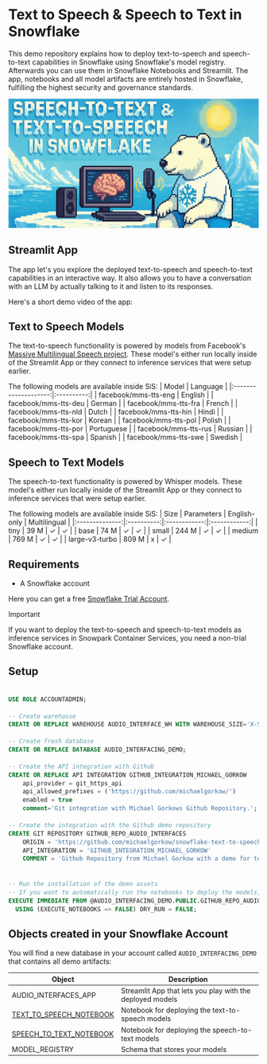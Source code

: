 # Text to Speech & Speech to Text in Snowflake
This demo repository explains how to deploy text-to-speech and speech-to-text capabilities in Snowflake using Snowflake's model registry.
Afterwards you can use them in Snowflake Notebooks and Streamlit.
The app, notebooks and all model artifacts are entirely hosted in Snowflake, fulfilling the highest security and governance standards.

![Cortex Agents](resources/header.jpg)

## Streamlit App
The app let's you explore the deployed text-to-speech and speech-to-text capabilities in an interactive way.
It also allows you to have a conversation with an LLM by actually talking to it and listen to its responses.

Here's a short demo video of the app:  
<DEMO VIDEO>

## Text to Speech Models
The text-to-speech functionality is powered by models from Facebook's [Massive Multilingual Speech project](https://research.facebook.com/publications/scaling-speech-technology-to-1000-languages/).
These model's either run locally inside of the Streamlit App or they connect to inference services that were setup earlier.

The following models are available inside SiS:
| Model | Language |
|:--------------------:|:----------:|
| facebook/mms-tts-eng | English    |
| facebook/mms-tts-deu | German     |
| facebook/mms-tts-fra | French     |
| facebook/mms-tts-nld | Dutch      |
| facebook/mms-tts-hin | Hindi      |
| facebook/mms-tts-kor | Korean     |
| facebook/mms-tts-pol | Polish     |
| facebook/mms-tts-por | Portuguese |
| facebook/mms-tts-rus | Russian    |
| facebook/mms-tts-spa | Spanish    |
| facebook/mms-tts-swe | Swedish    |

## Speech to Text Models
The speech-to-text functionality is powered by Whisper models.
These model's either run locally inside of the Streamlit App or they connect to inference services that were setup earlier.

The following models are available inside SiS:
| Size           | Parameters | English-only | Multilingual |
|:--------------:|:----------:|:------------:|:------------:|
| tiny           | 39 M       | ✓            | ✓            |
| base           | 74 M       | ✓            | ✓            |
| small          | 244 M      | ✓            | ✓            |
| medium         | 769 M      | ✓            | ✓            |
| large-v3-turbo | 809 M      | x            | ✓            |

## Requirements
* A Snowflake account  

Here you can get a free [Snowflake Trial Account](https://signup.snowflake.com/).

> [!IMPORTANT]
> If you want to deploy the text-to-speech and speech-to-text models as inference services in Snowpark Container Services, you need a non-trial Snowflake account.

## Setup
```sql

USE ROLE ACCOUNTADMIN;

-- Create warehouse
CREATE OR REPLACE WAREHOUSE AUDIO_INTERFACE_WH WITH WAREHOUSE_SIZE='X-SMALL';

-- Create fresh database
CREATE OR REPLACE DATABASE AUDIO_INTERFACING_DEMO;

-- Create the API integration with Github
CREATE OR REPLACE API INTEGRATION GITHUB_INTEGRATION_MICHAEL_GORKOW
    api_provider = git_https_api
    api_allowed_prefixes = ('https://github.com/michaelgorkow/')
    enabled = true
    comment='Git integration with Michael Gorkows Github Repository.';

-- Create the integration with the Github demo repository
CREATE GIT REPOSITORY GITHUB_REPO_AUDIO_INTERFACES
	ORIGIN = 'https://github.com/michaelgorkow/snowflake-text-to-speech-and-speech-to-text' 
	API_INTEGRATION = 'GITHUB_INTEGRATION_MICHAEL_GORKOW' 
	COMMENT = 'Github Repository from Michael Gorkow with a demo for text-to-speech and speech-to-text';


-- Run the installation of the demo assets
-- If you want to automatically run the notebooks to deploy the models, set EXECUTE_NOTEBOOKS => TRUE
EXECUTE IMMEDIATE FROM @AUDIO_INTERFACING_DEMO.PUBLIC.GITHUB_REPO_AUDIO_INTERFACES/branches/main/setup.sql
  USING (EXECUTE_NOTEBOOKS => FALSE) DRY_RUN = FALSE;
```

## Objects created in your Snowflake Account
You will find a new database in your account called `AUDIO_INTERFACING_DEMO` that contains all demo artifacts:
 
| Object                          | Description                                                |
|----------------------------------|------------------------------------------------------------|
| AUDIO_INTERFACES_APP         | Streamlit App that lets you play with the deployed models  |
| [TEXT_TO_SPEECH_NOTEBOOK](notebooks/TEXT_TO_SPEECH_NOTEBOOK.ipynb)      | Notebook for deploying the text-to-speech models           |
| [SPEECH_TO_TEXT_NOTEBOOK](notebooks/SPEECH_TO_TEXT_NOTEBOOK.ipynb)      | Notebook for deploying the speech-to-text models           |
| MODEL_REGISTRY                 | Schema that stores your models                             |